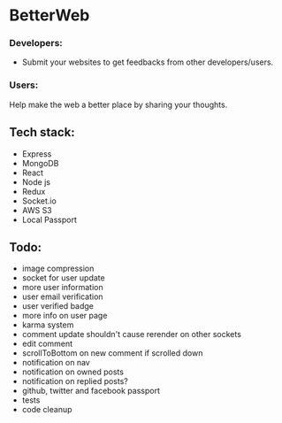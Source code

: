 # BetterWeb
### Developers:
* Submit your websites to get feedbacks from other developers/users.

### Users:
Help make the web a better place by sharing your thoughts.

## Tech stack:
* Express
* MongoDB
* React
* Node js
* Redux
* Socket.io
* AWS S3
* Local Passport

## Todo:
* image compression
* socket for user update
* more user information
* user email verification
* user verified badge
* more info on user page
* karma system
* comment update shouldn't cause rerender on other sockets
* edit comment
* scrollToBottom on new comment if scrolled down
* notification on nav
* notification on owned posts
* notification on replied posts?
* github, twitter and facebook passport
* tests
* code cleanup